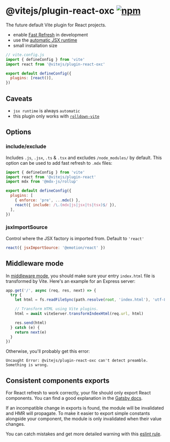 # @vitejs/plugin-react-oxc [![npm](https://img.shields.io/npm/v/@vitejs/plugin-react-oxc.svg)](https://npmjs.com/package/@vitejs/plugin-react-oxc)

The future default Vite plugin for React projects.

- enable [Fast Refresh](https://www.npmjs.com/package/react-refresh) in development
- use the [automatic JSX runtime](https://legacy.reactjs.org/blog/2020/09/22/introducing-the-new-jsx-transform.html)
- small installation size

```js
// vite.config.js
import { defineConfig } from 'vite'
import react from '@vitejs/plugin-react-oxc'

export default defineConfig({
  plugins: [react()],
})
```

## Caveats

- `jsx runtime` is always `automatic`
- this plugin only works with [`rolldown-vite`](https://vitejs.dev/guide/rolldown)

## Options

### include/exclude

Includes `.js`, `.jsx`, `.ts` & `.tsx` and excludes `/node_modules/` by default. This option can be used to add fast refresh to `.mdx` files:

```js
import { defineConfig } from 'vite'
import react from '@vitejs/plugin-react'
import mdx from '@mdx-js/rollup'

export default defineConfig({
  plugins: [
    { enforce: 'pre', ...mdx() },
    react({ include: /\.(mdx|js|jsx|ts|tsx)$/ }),
  ],
})
```

### jsxImportSource

Control where the JSX factory is imported from. Default to `'react'`

```js
react({ jsxImportSource: '@emotion/react' })
```

## Middleware mode

In [middleware mode](https://vite.dev/config/server-options.html#server-middlewaremode), you should make sure your entry `index.html` file is transformed by Vite. Here's an example for an Express server:

```js
app.get('/', async (req, res, next) => {
  try {
    let html = fs.readFileSync(path.resolve(root, 'index.html'), 'utf-8')

    // Transform HTML using Vite plugins.
    html = await viteServer.transformIndexHtml(req.url, html)

    res.send(html)
  } catch (e) {
    return next(e)
  }
})
```

Otherwise, you'll probably get this error:

```
Uncaught Error: @vitejs/plugin-react-oxc can't detect preamble. Something is wrong.
```

## Consistent components exports

For React refresh to work correctly, your file should only export React components. You can find a good explanation in the [Gatsby docs](https://www.gatsbyjs.com/docs/reference/local-development/fast-refresh/#how-it-works).

If an incompatible change in exports is found, the module will be invalidated and HMR will propagate. To make it easier to export simple constants alongside your component, the module is only invalidated when their value changes.

You can catch mistakes and get more detailed warning with this [eslint rule](https://github.com/ArnaudBarre/eslint-plugin-react-refresh).
